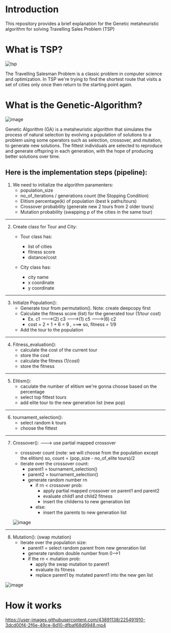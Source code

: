 # Introduction
This repository provides a brief explanation for the Genetic metaheuristic algorithm for solving Travelling Sales Problem (TSP)

# What is TSP?
![tsp](https://co-enzyme.fr/wp-content/uploads/2020/06/tsp.jpg)

The Travelling Salesman Problem is a classic problem in computer science and optimization. In TSP we're trying to find the shortest route that visits a set of cities  only once then return to the starting point again.

# What is the Genetic-Algorithm?
![image](https://user-images.githubusercontent.com/43891138/225488567-b56c214a-6c63-4982-b8bd-5e30c4096768.png)


Genetic Algorithm (GA) is a metaheuristic algorithm that simulates the process of natural selection by evolving a population of solutions to a problem using some operators such as selection, crossover, and mutation, to generate new solutions. The fittest individuals are selected to reproduce and generate offspring in each generation, with the hope of producing better solutions over time.

## Here is the implementation steps (pipeline):
1. We need to initialize the algorithm paramenters:
    - population_size
    - no_of_iterations / generations count (the Stopping Condition)
    - Elitism percentage(k) of population (best k paths/tours)
    - Crossover probability (generate new 2 tours from 2 older tours)
    - Mutation probability (swapping p of the cities in the same tour)
---------------------------------------------------------------------
2. Create class for Tour and City:
    - Tour class has:
        - list of cities
        - fitness score
        - distance/cost
        
    - City class has:
        - city name
        - x coordinate
        - y coordinate
----------------------------------------------------------------------
3. Initialze Population():
    - Generate tour from permutation(). Note: create deepcopy first
    - Calculate the fitness score (list) for the generated tour (1/tour cost)
        - Ex. c1 --->(2) c3 --->(1) c5 --->(6) c2
        - cost = 2 + 1 + 6 = 9  , ===>  so, fitness = 1/9
    - Add the tour to the population
----------------------------------------------------------------------
4. Fitness_evaluation():
    - calculate the cost of the current tour
    - store the cost
    - calculate the fitness (1/cost)
    - store the fitness
----------------------------------------------------------------------
5. Elitism():
    - caculate the number of elitism we're gonna choose based on the percentage
    - select top fittest tours
    - add elite tour to the new generation list (new pop)
----------------------------------------------------------------------
6. tournament_selection():
    - select random k tours
    - choose the fittest
----------------------------------------------------------------------
7. Crossover():  ---> use partial mapped crossover
    - crossover count (note: we will choose from the population except the elitism) so, count = (pop_size - no_of_elite tours)/2
    - iterate over the crossover count:
        - parent1 = tournament_selection()
        - parent2 = tournament_selection()
        - generate random number rn
            - if rn < crossover prob:
                - apply partial mapped crossover on parent1 and parent2
                - evaluate child1 and child2 fitness
                - insert the childerns to new generation list
            - else:
                - insert the parents to new generation list
     
    ![image](https://user-images.githubusercontent.com/43891138/225487853-3d315492-d34d-4730-a429-bac2d63d5de9.png)
----------------------------------------------------------------------
8. Mutation():  (swap mutation)
    - iterate over the population size:
        - parent1 = select random parent from new generation list
        - generate random double number from 0-->1
        - if the rn < mutation prob:
            - apply the swap mutation to parent1
            - evaluate its fitness
            - replace parent1 by mutated parent1 into the new gen list
            
  ![image](https://user-images.githubusercontent.com/43891138/225488092-c3f3da9e-0a3e-4fab-b990-aac92da6bd18.png)
  
 # How it works

https://user-images.githubusercontent.com/43891138/225491910-3dcd00f4-2f6e-49ce-8d10-dfbaf68d9948.mp4



